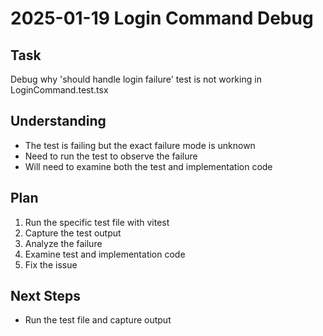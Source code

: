 # 2025-01-19 Login Command Debug

## Task
Debug why 'should handle login failure' test is not working in LoginCommand.test.tsx

## Understanding
- The test is failing but the exact failure mode is unknown
- Need to run the test to observe the failure
- Will need to examine both the test and implementation code

## Plan
1. Run the specific test file with vitest
2. Capture the test output
3. Analyze the failure
4. Examine test and implementation code
5. Fix the issue

## Next Steps
- Run the test file and capture output
